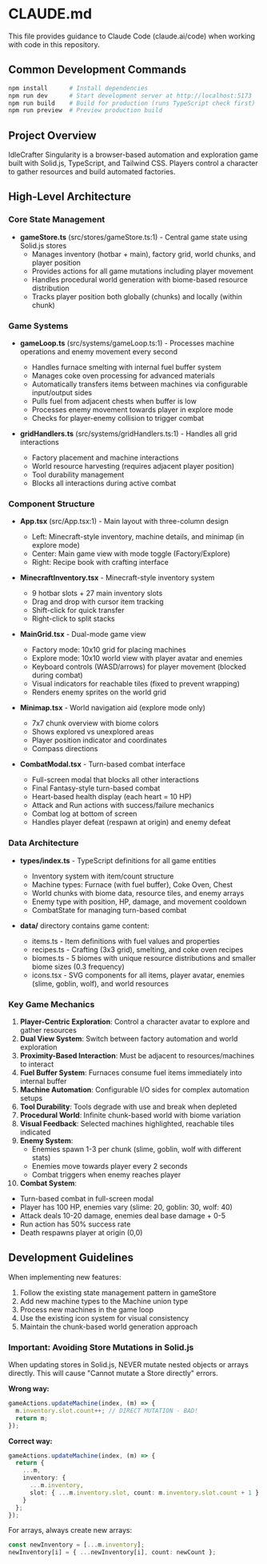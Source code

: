 # CLAUDE.md

This file provides guidance to Claude Code (claude.ai/code) when working with code in this repository.

## Common Development Commands

```bash
npm install      # Install dependencies
npm run dev      # Start development server at http://localhost:5173
npm run build    # Build for production (runs TypeScript check first)
npm run preview  # Preview production build
```

## Project Overview

IdleCrafter Singularity is a browser-based automation and exploration game built with Solid.js, TypeScript, and Tailwind CSS. Players control a character to gather resources and build automated factories.

## High-Level Architecture

### Core State Management
- **gameStore.ts** (src/stores/gameStore.ts:1) - Central game state using Solid.js stores
  - Manages inventory (hotbar + main), factory grid, world chunks, and player position
  - Provides actions for all game mutations including player movement
  - Handles procedural world generation with biome-based resource distribution
  - Tracks player position both globally (chunks) and locally (within chunk)

### Game Systems
- **gameLoop.ts** (src/systems/gameLoop.ts:1) - Processes machine operations and enemy movement every second
  - Handles furnace smelting with internal fuel buffer system
  - Manages coke oven processing for advanced materials
  - Automatically transfers items between machines via configurable input/output sides
  - Pulls fuel from adjacent chests when buffer is low
  - Processes enemy movement towards player in explore mode
  - Checks for player-enemy collision to trigger combat

- **gridHandlers.ts** (src/systems/gridHandlers.ts:1) - Handles all grid interactions
  - Factory placement and machine interactions
  - World resource harvesting (requires adjacent player position)
  - Tool durability management
  - Blocks all interactions during active combat

### Component Structure
- **App.tsx** (src/App.tsx:1) - Main layout with three-column design
  - Left: Minecraft-style inventory, machine details, and minimap (in explore mode)
  - Center: Main game view with mode toggle (Factory/Explore)
  - Right: Recipe book with crafting interface

- **MinecraftInventory.tsx** - Minecraft-style inventory system
  - 9 hotbar slots + 27 main inventory slots
  - Drag and drop with cursor item tracking
  - Shift-click for quick transfer
  - Right-click to split stacks

- **MainGrid.tsx** - Dual-mode game view
  - Factory mode: 10x10 grid for placing machines
  - Explore mode: 10x10 world view with player avatar and enemies
  - Keyboard controls (WASD/arrows) for player movement (blocked during combat)
  - Visual indicators for reachable tiles (fixed to prevent wrapping)
  - Renders enemy sprites on the world grid

- **Minimap.tsx** - World navigation aid (explore mode only)
  - 7x7 chunk overview with biome colors
  - Shows explored vs unexplored areas
  - Player position indicator and coordinates
  - Compass directions

- **CombatModal.tsx** - Turn-based combat interface
  - Full-screen modal that blocks all other interactions
  - Final Fantasy-style turn-based combat
  - Heart-based health display (each heart = 10 HP)
  - Attack and Run actions with success/failure mechanics
  - Combat log at bottom of screen
  - Handles player defeat (respawn at origin) and enemy defeat

### Data Architecture
- **types/index.ts** - TypeScript definitions for all game entities
  - Inventory system with item/count structure
  - Machine types: Furnace (with fuel buffer), Coke Oven, Chest
  - World chunks with biome data, resource tiles, and enemy arrays
  - Enemy type with position, HP, damage, and movement cooldown
  - CombatState for managing turn-based combat

- **data/** directory contains game content:
  - items.ts - Item definitions with fuel values and properties
  - recipes.ts - Crafting (3x3 grid), smelting, and coke oven recipes
  - biomes.ts - 5 biomes with unique resource distributions and smaller biome sizes (0.3 frequency)
  - icons.tsx - SVG components for all items, player avatar, enemies (slime, goblin, wolf), and world resources

### Key Game Mechanics
1. **Player-Centric Exploration**: Control a character avatar to explore and gather resources
2. **Dual View System**: Switch between factory automation and world exploration
3. **Proximity-Based Interaction**: Must be adjacent to resources/machines to interact
4. **Fuel Buffer System**: Furnaces consume fuel items immediately into internal buffer
5. **Machine Automation**: Configurable I/O sides for complex automation setups
6. **Tool Durability**: Tools degrade with use and break when depleted
7. **Procedural World**: Infinite chunk-based world with biome variation
8. **Visual Feedback**: Selected machines highlighted, reachable tiles indicated
9. **Enemy System**: 
   - Enemies spawn 1-3 per chunk (slime, goblin, wolf with different stats)
   - Enemies move towards player every 2 seconds
   - Combat triggers when enemy reaches player
10. **Combat System**:
   - Turn-based combat in full-screen modal
   - Player has 100 HP, enemies vary (slime: 20, goblin: 30, wolf: 40)
   - Attack deals 10-20 damage, enemies deal base damage + 0-5
   - Run action has 50% success rate
   - Death respawns player at origin (0,0)

## Development Guidelines

When implementing new features:
1. Follow the existing state management pattern in gameStore
2. Add new machine types to the Machine union type
3. Process new machines in the game loop
4. Use the existing icon system for visual consistency
5. Maintain the chunk-based world generation approach

### Important: Avoiding Store Mutations in Solid.js

When updating stores in Solid.js, NEVER mutate nested objects or arrays directly. This will cause "Cannot mutate a Store directly" errors.

**Wrong way:**
```typescript
gameActions.updateMachine(index, (m) => {
  m.inventory.slot.count++; // DIRECT MUTATION - BAD!
  return m;
});
```

**Correct way:**
```typescript
gameActions.updateMachine(index, (m) => {
  return {
    ...m,
    inventory: {
      ...m.inventory,
      slot: { ...m.inventory.slot, count: m.inventory.slot.count + 1 }
    }
  };
});
```

For arrays, always create new arrays:
```typescript
const newInventory = [...m.inventory];
newInventory[i] = { ...newInventory[i], count: newCount };
```